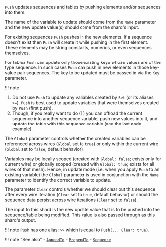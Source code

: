 `Push` updates sequences and tables by pushing elements and/or sequences into them.

The name of the variable to update should come from the `Name` parameter and the new update value(s) should come from the shard's input.

For existing sequences `Push` pushes in the new elements. If a sequence doesn't exist then `Push` will create it while pushing in the first element. These elements may be string constants, numerics, or even sequences themselves.

For tables `Push` can update only those existing keys whose values are of the type sequence. In such cases `Push` can push in new elements in those key-value pair sequences. The key to be updated must be passed in via the `Key` parameter.

!!! note
   1. Do not use `Push` to update any variables created by `Set` (or its aliases `>=`). `Push` is best used to update variables that were themselves created by `Push` (first push).
   2. Though, if you really want to do (1.) you can offload the current sequence into another sequence variable, push new values into it, and update the table with this sequence variable (see the last code example).

The `Global` parameter controls whether the created variables can be referenced across wires (`Global` set to `true`) or only within the current wire (`Global` set to `false`, default behavior).

Variables may be locally scoped (created with `Global: false`; exists only for current wire) or globally scoped (created with `Global: true`; exists for all wires of that mesh). Hence, in update mode (i.e. when you apply `Push` to an existing variable) the `Global` parameter is used in conjunction with the `Name` parameter to identify the correct variable to update.

The parameter `Clear` controls whether we should clear out this sequence after every wire iteration (`Clear` set to `true`, default behavior) or should the sequence data persist across wire iterations (`Clear` set to `false`).

The input to this shard is the new update value that is to be pushed into the sequence/table being modified. This value is also passed through as this shard's output.

!!! note
    `Push` has one alias: `>>` which is equal to `Push(... Clear: true)`.

!!! note "See also"
    - [`AppendTo`](../AppendTo)
    - [`PrependTo`](../PrependTo)
    - [`Sequence`](../Sequence)
